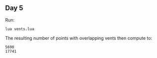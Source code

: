 ## Day 5

Run:
```
lua vents.lua
```

The resulting number of points with overlapping vents then compute to:
```
5690
17741
```
